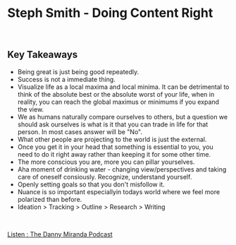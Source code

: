 # Steph Smith - Doing Content Right
<br>

## Key Takeaways <br>

* Being great is just being good repeatedly.
* Success is not a immediate thing.
* Visualize life as a local maxima and local minima. It can be detrimental to think of the absolute best or the absolute worst of your life, when in reality, you can reach the global maximus or minimums if you expand the view.
* We as humans naturally compare ourselves to others, but a question we should ask ourselves is what is it that you can trade in life for that person. In most cases answer will be "No".
* What other people are projecting to the world is just the external.
* Once you get it in your head that something is essential to you, you need to do it right away rather than keeping it for some other time.
* The more conscious you are, more you can pillar yourselves.
* Aha moment of drinking water - changing view/perspectives and taking care of oneself consiously. Recognize, understand yourself.
* Openly setting goals so that you don't misfollow it.
* Nuance is so important especiallyin todays world where we feel more polarized than before.
* Ideation > Tracking > Outline > Research > Writing

<br>

[Listen : The Danny Miranda Podcast](https://dannymiranda.com/035-steph-smith/)

